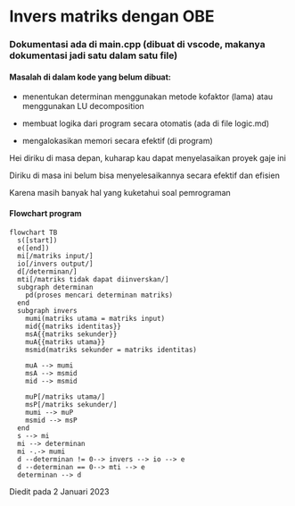 <h1> Invers matriks dengan OBE</h1>
<h3> Dokumentasi ada di main.cpp (dibuat di vscode, makanya dokumentasi jadi satu dalam satu file) </h3>
<h4> Masalah di dalam kode yang belum dibuat: </h4>
<ul>
<li> <p> menentukan determinan menggunakan metode kofaktor (lama) atau menggunakan LU decomposition </p> </li>
<li> <p> membuat logika dari program secara otomatis (ada di file logic.md) </p> </li>
<li> <p> mengalokasikan memori secara efektif (di program) </p> </li>
</ul>

<p> Hei diriku di masa depan, kuharap kau dapat menyelasaikan proyek gaje ini </p>
<p> Diriku di masa ini belum bisa menyelesaikannya secara efektif dan efisien </p>
<p> Karena masih banyak hal yang kuketahui soal pemrograman </p>

<h4> Flowchart program </h4>

```mermaid
flowchart TB
  s([start])
  e([end])
  mi[/matriks input/]
  io[/invers output/]
  d[/determinan/]
  mti[/matriks tidak dapat diinverskan/]
  subgraph determinan
    pd(proses mencari determinan matriks)
  end
  subgraph invers
    mumi(matriks utama = matriks input)
    mid{{matriks identitas}}
    msA{{matriks sekunder}}
    muA{{matriks utama}}
    msmid(matriks sekunder = matriks identitas)
    
    muA --> mumi
    msA --> msmid
    mid --> msmid
    
    muP[/matriks utama/]
    msP[/matriks sekunder/]
    mumi --> muP
    msmid --> msP
  end
  s --> mi
  mi --> determinan
  mi -.-> mumi
  d --determinan != 0--> invers --> io --> e
  d --determinan == 0--> mti --> e
  determinan --> d
```

<p> Diedit pada 2 Januari 2023 </p>
